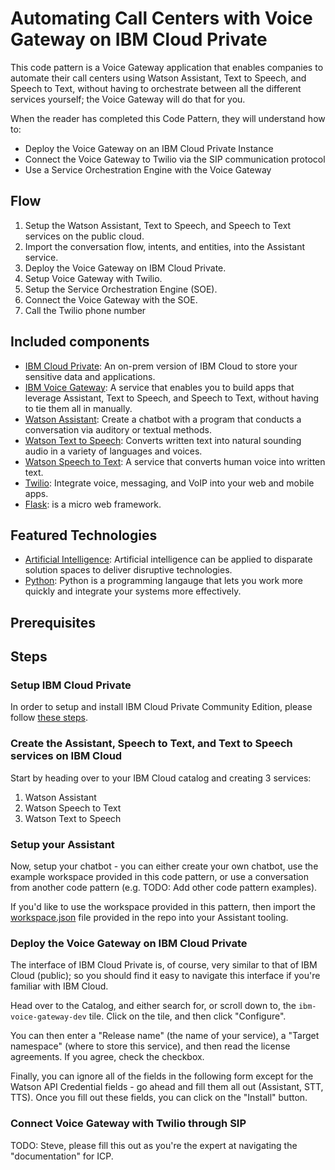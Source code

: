 # Automating Call Centers with Voice Gateway on IBM Cloud Private

This code pattern is a Voice Gateway application that enables companies to automate their call centers using Watson Assistant, Text to Speech, and Speech to Text, without having to orchestrate between all the different services yourself; the Voice Gateway will do that for you.

When the reader has completed this Code Pattern, they will understand how to:

* Deploy the Voice Gateway on an IBM Cloud Private Instance
* Connect the Voice Gateway to Twilio via the SIP communication protocol
* Use a Service Orchestration Engine with the Voice Gateway

## Flow

1. Setup the Watson Assistant, Text to Speech, and Speech to Text services on the public cloud.
2. Import the conversation flow, intents, and entities, into the Assistant service.
3. Deploy the Voice Gateway on IBM Cloud Private.
4. Setup Voice Gateway with Twilio.
5. Setup the Service Orchestration Engine (SOE).
6. Connect the Voice Gateway with the SOE.
5. Call the Twilio phone number

## Included components

* [IBM Cloud Private](https://www.ibm.com/cloud/private): An on-prem version of IBM Cloud to store your sensitive data and applications.
* [IBM Voice Gateway](https://www.ibm.com/support/knowledgecenter/en/SS4U29/welcome_voicegateway.html): A service that enables you to build apps that leverage Assistant, Text to Speech, and Speech to Text, without having to tie them all in manually.
* [Watson Assistant](https://www.ibm.com/watson/developercloud/conversation.html): Create a chatbot with a program that conducts a conversation via auditory or textual methods.
* [Watson Text to Speech](https://www.ibm.com/watson/developercloud/text-to-speech.html): Converts written text into natural sounding audio in a variety of languages and voices.
* [Watson Speech to Text](https://www.ibm.com/watson/developercloud/speech-to-text.html): A service that converts human voice into written text.
* [Twilio](https://console.ng.bluemix.net/catalog/services/twilio): Integrate voice, messaging, and VoIP into your web and mobile apps.
* [Flask](http://flask.pocoo.org/): is a micro web framework.

## Featured Technologies

* [Artificial Intelligence](https://medium.com/ibm-data-science-experience): Artificial intelligence can be applied to disparate solution spaces to deliver disruptive technologies.
* [Python](https://www.python.org/): Python is a programming langauge that lets you work more quickly and integrate your systems more effectively.

## Prerequisites

## Steps

### Setup IBM Cloud Private

In order to setup and install IBM Cloud Private Community Edition, please follow [these steps](https://github.com/IBM/deploy-ibm-cloud-private).

### Create the Assistant, Speech to Text, and Text to Speech services on IBM Cloud

Start by heading over to your IBM Cloud catalog and creating 3 services:

1. Watson Assistant
1. Watson Speech to Text
1. Watson Text to Speech

### Setup your Assistant

Now, setup your chatbot - you can either create your own chatbot, use the example workspace provided in this code pattern, or use a conversation from another code pattern (e.g. TODO: Add other code pattern examples).

If you'd like to use the workspace provided in this pattern, then import the [workspace.json]("data/workspace.json") file provided in the repo into your Assistant tooling.

### Deploy the Voice Gateway on IBM Cloud Private

The interface of IBM Cloud Private is, of course, very similar to that of IBM Cloud (public); so you should find it easy to navigate this interface if you're familiar with IBM Cloud.

Head over to the Catalog, and either search for, or scroll down to, the `ibm-voice-gateway-dev` tile. Click on the tile, and then click "Configure".

You can then enter a "Release name" (the name of your service), a "Target namespace" (where to store this service), and then read the license agreements. If you agree, check the checkbox.

Finally, you can ignore all of the fields in the following form except for the Watson API Credential fields - go ahead and fill them all out (Assistant, STT, TTS). Once you fill out these fields, you can click on the "Install" button.

### Connect Voice Gateway with Twilio through SIP

TODO: Steve, please fill this out as you're the expert at navigating the "documentation" for ICP.

